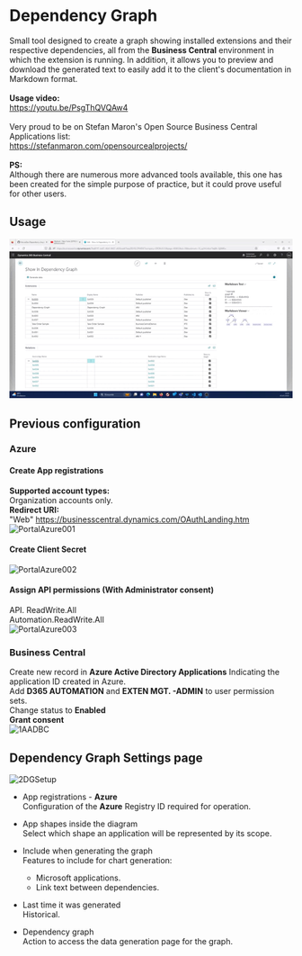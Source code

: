 # Dependency Graph 
Small tool designed to create a graph showing installed extensions and their respective dependencies, all from the **Business Central** environment in which the extension is running. In addition, it allows you to preview and download the generated text to easily add it to the client's documentation in Markdown format. <br> <br>
**Usage video:** <br> 
https://youtu.be/PsgThQVQAw4 <br> <br>
Very proud to be on Stefan Maron's Open Source Business Central Applications list: <br>
https://stefanmaron.com/opensourcealprojects/ <br><br>
**PS:** <br>
Although there are numerous more advanced tools available, this one has been created for the simple purpose of practice, but it could prove useful for other users.

## Usage
![Usage.gif](/res/Usage.gif)

## Previous configuration
### Azure
#### Create App registrations
**Supported account types:** <br>
Organization accounts only. <br>
**Redirect URI:** <br>
"Web" https://businesscentral.dynamics.com/OAuthLanding.htm <br>
![PortalAzure001](/res/PortalAzure001.png)

#### Create Client Secret
![PortalAzure002](/res/PortalAzure002.png)

#### Assign API permissions (With Administrator consent) 
API. ReadWrite.All <br>
Automation.ReadWrite.All <br>
![PortalAzure003](/res/PortalAzure003.png)

### Business Central
Create new record in **Azure Active Directory Applications** Indicating the application ID created in Azure. <br>
Add **D365 AUTOMATION** and **EXTEN MGT. -ADMIN** to user permission sets. <br>
Change status to **Enabled** <br>
**Grant consent** <br>
![1AADBC](/res/1AADBC.png)

## Dependency Graph Settings page
![2DGSetup](/res/2DGSetup.png)

- App registrations - **Azure** <br>
Configuration of the **Azure** Registry ID required for operation.

- App shapes inside the diagram <br>
Select which shape an application will be represented by its scope.

- Include when generating the graph <br>
Features to include for chart generation: <br>
    - Microsoft applications. 
    - Link text between dependencies.

- Last time it was generated <br>
Historical.

- Dependency graph <br>
Action to access the data generation page for the graph.

